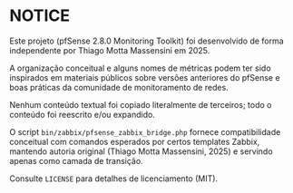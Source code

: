 # NOTICE

Este projeto (pfSense 2.8.0 Monitoring Toolkit) foi desenvolvido de forma independente por Thiago Motta Massensini em 2025.

A organização conceitual e alguns nomes de métricas podem ter sido inspirados em materiais públicos sobre versões anteriores do pfSense e boas práticas da comunidade de monitoramento de redes.

Nenhum conteúdo textual foi copiado literalmente de terceiros; todo o conteúdo foi reescrito e/ou expandido.

O script `bin/zabbix/pfsense_zabbix_bridge.php` fornece compatibilidade conceitual com comandos esperados por certos templates Zabbix, mantendo autoria original (Thiago Motta Massensini, 2025) e servindo apenas como camada de transição.

Consulte `LICENSE` para detalhes de licenciamento (MIT).
